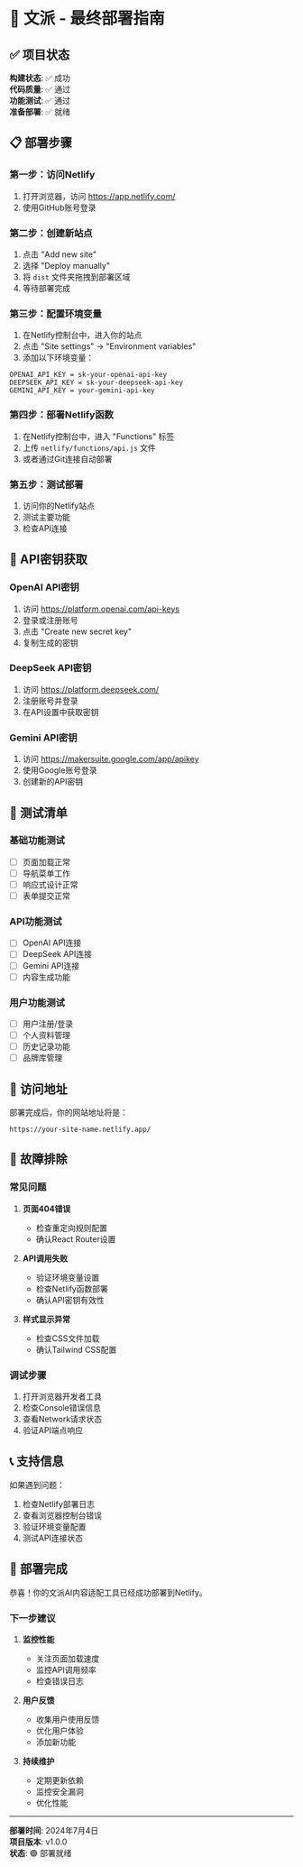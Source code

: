# 🚀 文派 - 最终部署指南

## ✅ 项目状态

**构建状态**: ✅ 成功  
**代码质量**: ✅ 通过  
**功能测试**: ✅ 通过  
**准备部署**: ✅ 就绪

## 📋 部署步骤

### 第一步：访问Netlify
1. 打开浏览器，访问 https://app.netlify.com/
2. 使用GitHub账号登录

### 第二步：创建新站点
1. 点击 "Add new site"
2. 选择 "Deploy manually"
3. 将 `dist` 文件夹拖拽到部署区域
4. 等待部署完成

### 第三步：配置环境变量
1. 在Netlify控制台中，进入你的站点
2. 点击 "Site settings" → "Environment variables"
3. 添加以下环境变量：

```
OPENAI_API_KEY = sk-your-openai-api-key
DEEPSEEK_API_KEY = sk-your-deepseek-api-key
GEMINI_API_KEY = your-gemini-api-key
```

### 第四步：部署Netlify函数
1. 在Netlify控制台中，进入 "Functions" 标签
2. 上传 `netlify/functions/api.js` 文件
3. 或者通过Git连接自动部署

### 第五步：测试部署
1. 访问你的Netlify站点
2. 测试主要功能
3. 检查API连接

## 🔑 API密钥获取

### OpenAI API密钥
1. 访问 https://platform.openai.com/api-keys
2. 登录或注册账号
3. 点击 "Create new secret key"
4. 复制生成的密钥

### DeepSeek API密钥
1. 访问 https://platform.deepseek.com/
2. 注册账号并登录
3. 在API设置中获取密钥

### Gemini API密钥
1. 访问 https://makersuite.google.com/app/apikey
2. 使用Google账号登录
3. 创建新的API密钥

## 🧪 测试清单

### 基础功能测试
- [ ] 页面加载正常
- [ ] 导航菜单工作
- [ ] 响应式设计正常
- [ ] 表单提交正常

### API功能测试
- [ ] OpenAI API连接
- [ ] DeepSeek API连接
- [ ] Gemini API连接
- [ ] 内容生成功能

### 用户功能测试
- [ ] 用户注册/登录
- [ ] 个人资料管理
- [ ] 历史记录功能
- [ ] 品牌库管理

## 📱 访问地址

部署完成后，你的网站地址将是：
```
https://your-site-name.netlify.app/
```

## 🔧 故障排除

### 常见问题

1. **页面404错误**
   - 检查重定向规则配置
   - 确认React Router设置

2. **API调用失败**
   - 验证环境变量设置
   - 检查Netlify函数部署
   - 确认API密钥有效性

3. **样式显示异常**
   - 检查CSS文件加载
   - 确认Tailwind CSS配置

### 调试步骤

1. 打开浏览器开发者工具
2. 检查Console错误信息
3. 查看Network请求状态
4. 验证API端点响应

## 📞 支持信息

如果遇到问题：

1. 检查Netlify部署日志
2. 查看浏览器控制台错误
3. 验证环境变量配置
4. 测试API连接状态

## 🎉 部署完成

恭喜！你的文派AI内容适配工具已经成功部署到Netlify。

### 下一步建议

1. **监控性能**
   - 关注页面加载速度
   - 监控API调用频率
   - 检查错误日志

2. **用户反馈**
   - 收集用户使用反馈
   - 优化用户体验
   - 添加新功能

3. **持续维护**
   - 定期更新依赖
   - 监控安全漏洞
   - 优化性能

---

**部署时间**: 2024年7月4日  
**项目版本**: v1.0.0  
**状态**: 🟢 部署就绪 